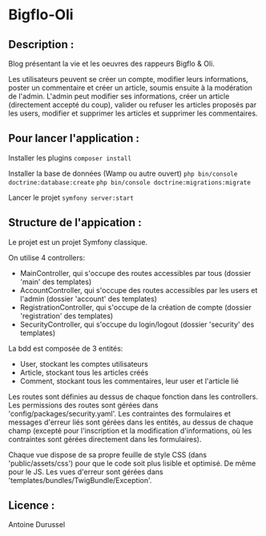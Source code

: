 # Bigflo-Oli

## Description :
Blog présentant la vie et les oeuvres des rappeurs Bigflo & Oli.

Les utilisateurs peuvent se créer un compte, modifier leurs informations, poster un commentaire et créer un article, soumis ensuite à la modération de l'admin.
L'admin peut modifier ses informations, créer un article (directement accepté du coup), valider ou refuser les articles proposés par les users, modifier et supprimer les articles et supprimer les commentaires.

## Pour lancer l'application :

Installer les plugins
`composer install`

Installer la base de données (Wamp ou autre ouvert)
`php bin/console doctrine:database:create`
`php bin/console doctrine:migrations:migrate`

Lancer le projet
`symfony server:start`

## Structure de l'appication :

Le projet est un projet Symfony classique.

On utilise 4 controllers:
- MainController, qui s'occupe des routes accessibles par tous (dossier 'main' des templates)
- AccountController, qui s'occupe des routes accessibles par les users et l'admin (dossier 'account' des templates)
- RegistrationController, qui s'occupe de la création de compte (dossier 'registration' des templates)
- SecurityController, qui s'occupe du login/logout (dossier 'security' des templates)

La bdd est composée de 3 entités:
- User, stockant les comptes utilisateurs
- Article, stockant tous les articles créés
- Comment, stockant tous les commentaires, leur user et l'article lié

Les routes sont définies au dessus de chaque fonction dans les controllers.
Les permissions des routes sont gérées dans 'config/packages/security.yaml'.
Les contraintes des formulaires et messages d'erreur liés sont gérées dans les entités, au dessus de chaque champ (excepté pour l'inscription et la modification d'informations, où les contraintes sont gérées directement dans les formulaires).

Chaque vue dispose de sa propre feuille de style CSS (dans 'public/assets/css') pour que le code soit plus lisible et optimisé. De même pour le JS.
Les vues d'erreur sont gérées dans 'templates/bundles/TwigBundle/Exception'.

## Licence :

Antoine Durussel